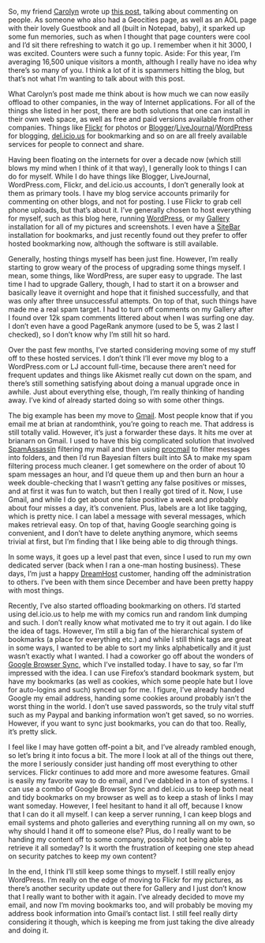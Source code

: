 So, my friend [Carolyn][1] wrote up [this post][2], talking about commenting on people. As someone who also had a Geocities page, as well as an AOL page with their lovely Guestbook and all (built in Notepad, baby), it sparked up some fun memories, such as when I thought that page counters were cool and I’d sit there refreshing to watch it go up. I remember when it hit 3000, I was excited. Counters were such a funny topic. Aside: For this year, I’m averaging 16,500 unique visitors a month, although I really have no idea why there’s so many of you. I think a lot of it is spammers hitting the blog, but that’s not what I’m wanting to talk about with this post.

What Carolyn’s post made me think about is how much we can now easily offload to other companies, in the way of Internet applications.  For all of the things she listed in her post, there are both solutions that one can install in their own web space, as well as free and paid versions available from other companies. Things like [Flickr][3] for photos or [Blogger][4]/[LiveJournal][5]/[WordPress][6] for blogging, [del.icio.us][7] for bookmarking and so on are all freely available services for people to connect and share.

Having been floating on the internets for over a decade now (which still blows my mind when I think of it that way), I generally look to things I can do for myself. While I do have things like Blogger, LiveJournal, WordPress.com, Flickr, and del.icio.us accounts, I don’t generally look at them as primary tools. I have my blog service accounts primarily for commenting on other blogs, and not for posting. I use Flickr to grab cell phone uploads, but that’s about it. I’ve generally chosen to host everything for myself, such as this blog here, running [WordPress][8], or my [Gallery][9] installation for all of my pictures and screenshots. I even have a [SiteBar][10] installation for bookmarks, and just recently found out they prefer to offer hosted bookmarking now, although the software is still available.

Generally, hosting things myself has been just fine. However, I’m really starting to grow weary of the process of upgrading some things myself. I mean, some things, like WordPress, are super easy to upgrade. The last time I had to upgrade Gallery, though, I had to start it on a browser and basically leave it overnight and hope that it finished successfully, and that was only after three unsuccessful attempts. On top of that, such things have made me a real spam target. I had to turn off comments on my Gallery after I found over 12k spam comments littered about when I was surfing one day. I don’t even have a good PageRank anymore (used to be 5, was 2 last I checked), so I don’t know why I’m still hit so hard.

Over the past few months, I’ve started considering moving some of my stuff off to these hosted services. I don’t think I’ll ever move my blog to a WordPress.com or LJ account full-time, because there aren’t need for frequent updates and things like Akismet really cut down on the spam, and there’s still something satisfying about doing a manual upgrade once in awhile. Just about everything else, though, I’m really thinking of handing away. I’ve kind of already started doing so with some other things.

The big example has been my move to [Gmail][11]. Most people know that if you email me at brian at randomthink, you’re going to reach me. That address is still totally valid. However, it’s just a forwarder these days. It hits me over at brianarn on Gmail. I used to have this big complicated solution that involved [SpamAssassin][12] filtering my mail and then using [procmail][13] to filter messages into folders, and then I’d run Bayesian filters built into SA to make my spam filtering process much cleaner. I get somewhere on the order of about 10 spam messages an hour, and I’d queue them up and then burn an hour a week double-checking that I wasn’t getting any false positives or misses, and at first it was fun to watch, but then I really got tired of it. Now, I use Gmail, and while I do get about one false positive a week and probably about four misses a day, it’s convenient. Plus, labels are a lot like tagging, which is pretty nice. I can label a message with several messages, which makes retrieval easy. On top of that, having Google searching going is convenient, and I don’t have to delete anything anymore, which seems trivial at first, but I’m finding that I like being able to dig through things.

In some ways, it goes up a level past that even, since I used to run my own dedicated server (back when I ran a one-man hosting business). These days, I’m just a happy [DreamHost][14] customer, handing off the administration to others. I’ve been with them since December and have been pretty happy with most things.

Recently, I’ve also started offloading bookmarking on others. I’d started using del.icio.us to help me with my comics run and random link dumping and such. I don’t really know what motivated me to try it out again. I do like the idea of tags. However, I’m still a big fan of the hierarchical system of bookmarks (a place for everything etc.) and while I still think tags are great in some ways, I wanted to be able to sort my links alphabetically and it just wasn’t exactly what I wanted. I had a coworker go off about the wonders of [Google Browser Sync][15], which I’ve installed today. I have to say, so far I’m impressed with the idea. I can use Firefox’s standard bookmark system, but have my bookmarks (as well as cookies, which some people hate but I love for auto-logins and such) synced up for me. I figure, I’ve already handed Google my email address, handing some cookies around probably isn’t the worst thing in the world. I don’t use saved passwords, so the truly vital stuff such as my Paypal and banking information won’t get saved, so no worries. However, if you want to sync just bookmarks, you can do that too. Really, it’s pretty slick.

I feel like I may have gotten off-point a bit, and I’ve already rambled enough, so let’s bring it into focus a bit. The more I look at all of the things out there, the more I seriously consider just handing off most everything to other services. Flickr continues to add more and more awesome features. Gmail is easily my favorite way to do email, and I’ve dabbled in a ton of systems. I can use a combo of Google Browser Sync and del.icio.us to keep both neat and tidy bookmarks on my browser as well as to keep a stash of links I may want someday. However, I feel hesitant to hand it all off, because I know that I can do it all myself. I can keep a server running, I can keep blogs and email systems and photo galleries and everything running all on my own, so why should I hand it off to someone else? Plus, do I really want to be handing my content off to some company, possibly not being able to retrieve it all someday? Is it worth the frustration of keeping one step ahead on security patches to keep my own content?

In the end, I think I’ll still keep some things to myself. I still really enjoy WordPress. I’m really on the edge of moving to Flickr for my pictures, as there’s another security update out there for Gallery and I just don’t know that I really want to bother with it again. I’ve already decided to move my email, and now I’m moving bookmarks too, and will probably be moving my address book information into Gmail’s contact list. I still feel really dirty considering it though, which is keeping me from just taking the dive already and doing it.

 [1]: http://www.horizonpurple.com/
 [2]: http://www.horizonpurple.com/2006/08/29/so-what-do-you-think-of-me/
 [3]: http://www.flickr.com/
 [4]: http://www.blogger.com/
 [5]: http://www.livejournal.com/
 [6]: http://www.wordpress.com/
 [7]: http://del.icio.us/
 [8]: http://www.wordpress.org/
 [9]: http://gallery.menalto.com/
 [10]: http://www.sitebar.org/
 [11]: http://mail.google.com/
 [12]: http://spamassassin.apache.org/
 [13]: http://www.procmail.org/
 [14]: http://www.dreamhost.com/r.cgi?136942
 [15]: http://www.google.com/tools/firefox/browsersync/